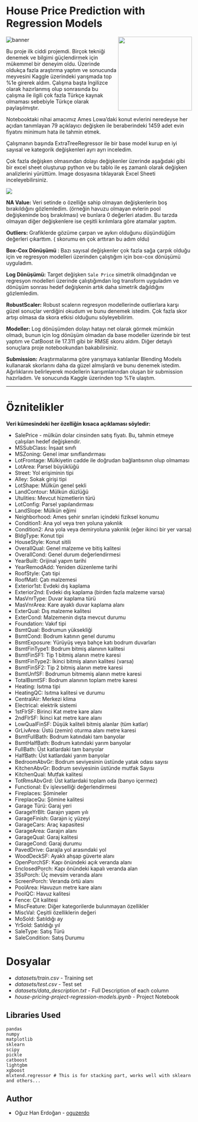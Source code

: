 # House Price Prediction with Regression Models

<a href="https://www.oguzerdogan.com/">
    <img src="https://www.oguzerdogan.com/wp-content/uploads/2020/10/logo_oz.png" width="200" align="right"></a>



![banner](https://storage.googleapis.com/kaggle-competitions/kaggle/5407/media/housesbanner.png)



Bu proje ilk ciddi projemdi. Birçok tekniği denemek ve bilgimi güçlendirmek için mükemmel bir deneyim oldu. Üzerinde oldukça fazla araştırma yaptım ve sonucunda meyvesini Kaggle üzerindeki yarışmada top %1e girerek aldım. Çalışma başta İngilizce olarak hazırlanmış olup sonrasında bu çalışma ile ilgili çok fazla Türkçe kaynak olmaması sebebiyle Türkçe olarak paylaşılmıştır. 

Notebooktaki nihai amacımız Ames Lowa’daki konut evlerini neredeyse her açıdan tanımlayan 79 açıklayıcı değişken ile beraberindeki 1459 adet evin fiyatını minimum hata ile tahmin etmek.

Çalışmanın başında ExtraTreeRegressor ile bir base model kurup en iyi sayısal ve kategorik değişkenleri ayrı ayrı inceledim.

Çok fazla değişken olmasından dolayı değişkenler üzerinde aşağıdaki gibi bir excel sheet oluşturup python ve bu tablo ile eş zamanlı olarak değişken analizlerini yürüttüm. Image dosyasına tıklayarak Excel Sheeti inceleyebilirsiniz.

<a href="https://docs.google.com/spreadsheets/d/1P67BXoVlt8EIzFTtcENCCt5dABRdV4DqNRIIvbbYOrg/">
    <img src="https://www.oguzerdogan.com/wp-content/uploads/2020/11/aciklamalar.jpg">
</a>

**NA Value:** Veri setinde o özelliğe sahip olmayan değişkenlerin boş bırakıldığını gözlemledim. (örneğin havuzu olmayan evlerin pool değişkeninde boş bırakılması) ve bunlara 0 değerleri atadım. Bu tarzda olmayan diğer değişkenlere ise çeşitli kırılımlara göre atamalar yaptım.

**Outliers:**  Grafiklerde gözüme çarpan ve aykırı olduğunu düşündüğüm değerleri çıkarttım. ( skorumu en çok arttıran bu adım oldu)

**Box-Cox Dönüşümü** : Bazı sayısal değişkenler çok fazla sağa çarpık olduğu için ve regresyon modelleri üzerinden çalıştığım için box-cox dönüşümü uyguladım.

**Log Dönüşümü:** Target değişken `Sale Price` simetrik olmadığından ve regresyon modelleri üzerinde çalıştığımdan log transform uyguladım ve dönüşüm sonrası hedef değişkenin artık daha simetrik dağıldığını gözlemledim.

**RobustScaler:** Robust scalerın regresyon modellerinde outlierlara karşı güzel sonuçlar verdiğini okudum ve bunu denemek istedim. Çok fazla skor artışı olmasa da skora etkisi olduğunu söyleyebilirim.

**Modeller:** Log dönüşümden dolayı hatayı net olarak görmek mümkün olmadı, bunun için log dönüşüm olmadan da base modeller üzerinde bir test yaptım ve CatBoost ile 17.311 gibi bir RMSE skoru aldım. Diğer detaylı sonuçlara proje notebookundan bakabilirsiniz.

**Submission:** Araştırmalarıma göre yarışmaya katılanlar Blending Models kullanarak skorlarını daha da güzel almışlardı ve bunu denemek istedim. Ağırlıklarını belirleyerek modellerin karışımlarından oluşan bir submission hazırladım. Ve sonucunda Kaggle üzerinden top %1’e ulaştım.

---

# Öznitelikler

**Veri kümesindeki her özelliğin kısaca açıklaması söyledir:**

- SalePrice - mülkün dolar cinsinden satış fiyatı. Bu, tahmin etmeye çalışılan hedef değişkendir.
- MSSubClass: İnşaat sınıfı
- MSZoning: Genel imar sınıflandırması
- LotFrontage: Mülkiyetin cadde ile doğrudan bağlantısının olup olmaması
- LotArea: Parsel büyüklüğü
- Street: Yol erişiminin tipi
- Alley: Sokak girişi tipi
- LotShape: Mülkün genel şekli
- LandContour: Mülkün düzlüğü
- Utulities: Mevcut hizmetlerin türü
- LotConfig: Parsel yapılandırması
- LandSlope: Mülkün eğimi
- Neighborhood: Ames şehir sınırları içindeki fiziksel konumu
- Condition1: Ana yol veya tren yoluna yakınlık
- Condition2: Ana yola veya demiryoluna yakınlık (eğer ikinci bir yer varsa)
- BldgType: Konut tipi
- HouseStyle: Konut sitili
- OverallQual: Genel malzeme ve bitiş kalitesi
- OverallCond: Genel durum değerlendirmesi
- YearBuilt: Orijinal yapım tarihi
- YearRemodAdd: Yeniden düzenleme tarihi
- RoofStyle: Çatı tipi
- RoofMatl: Çatı malzemesi
- Exterior1st: Evdeki dış kaplama
- Exterior2nd: Evdeki dış kaplama (birden fazla malzeme varsa)
- MasVnrType: Duvar kaplama türü
- MasVnrArea: Kare ayaklı duvar kaplama alanı
- ExterQual: Dış malzeme kalitesi
- ExterCond: Malzemenin dışta mevcut durumu
- Foundation: Vakıf tipi
- BsmtQual: Bodrumun yüksekliği
- BsmtCond: Bodrum katının genel durumu
- BsmtExposure: Yürüyüş veya bahçe katı bodrum duvarları
- BsmtFinType1: Bodrum bitmiş alanının kalitesi
- BsmtFinSF1: Tip 1 bitmiş alanın metre karesi
- BsmtFinType2: İkinci bitmiş alanın kalitesi (varsa)
- BsmtFinSF2: Tip 2 bitmiş alanın metre karesi
- BsmtUnfSF: Bodrumun bitmemiş alanın metre karesi
- TotalBsmtSF: Bodrum alanının toplam metre karesi
- Heating: Isıtma tipi
- HeatingQC: Isıtma kalitesi ve durumu
- CentralAir: Merkezi klima
- Electrical: elektrik sistemi
- 1stFlrSF: Birinci Kat metre kare alanı
- 2ndFlrSF: İkinci kat metre kare alanı
- LowQualFinSF: Düşük kaliteli bitmiş alanlar (tüm katlar)
- GrLivArea: Üstü (zemin) oturma alanı metre karesi
- BsmtFullBath: Bodrum katındaki tam banyolar
- BsmtHalfBath: Bodrum katındaki yarım banyolar
- FullBath: Üst katlardaki tam banyolar
- HalfBath: Üst katlardaki yarım banyolar
- BedroomAbvGr: Bodrum seviyesinin üstünde yatak odası sayısı
- KitchenAbvGr: Bodrum seviyesinin üstünde mutfak Sayısı
- KitchenQual: Mutfak kalitesi
- TotRmsAbvGrd: Üst katlardaki toplam oda (banyo içermez)
- Functional: Ev işlevselliği değerlendirmesi
- Fireplaces: Şömineler
- FireplaceQu: Şömine kalitesi
- Garage Türü: Garaj yeri
- GarageYrBlt: Garajın yapım yılı
- GarageFinish: Garajın iç yüzeyi
- GarageCars: Araç kapasitesi
- GarageArea: Garajın alanı
- GarageQual: Garaj kalitesi
- GarageCond: Garaj durumu
- PavedDrive: Garajla yol arasındaki yol
- WoodDeckSF: Ayaklı ahşap güverte alanı
- OpenPorchSF: Kapı önündeki açık veranda alanı
- EnclosedPorch: Kapı önündeki kapalı veranda alan
- 3SsPorch: Üç mevsim veranda alanı
- ScreenPorch: Veranda örtü alanı
- PoolArea: Havuzun metre kare alanı
- PoolQC: Havuz kalitesi
- Fence: Çit kalitesi
- MiscFeature: Diğer kategorilerde bulunmayan özellikler
- MiscVal: Çeşitli özelliklerin değeri
- MoSold: Satıldığı ay
- YrSold: Satıldığı yıl
- SaleType: Satış Türü
- SaleCondition: Satış Durumu

# Dosyalar

- *datasets/train.csv* - Training set
- *datasets/test.csv* - Test set
- *datasets/data_description.txt* - Full Description of each column
- *house-pricing-project-regression-models.ipynb* - Project Notebook

## Libraries Used

```
pandas
numpy
matplotlib
sklearn
scipy
pickle
catboost
lightgbm 
xgboost
mlxtend.regressor # This is for stacking part, works well with sklearn and others...
```

## Author

- Oğuz Han Erdoğan - [oguzerdo](https://github.com/oguzerdo)
